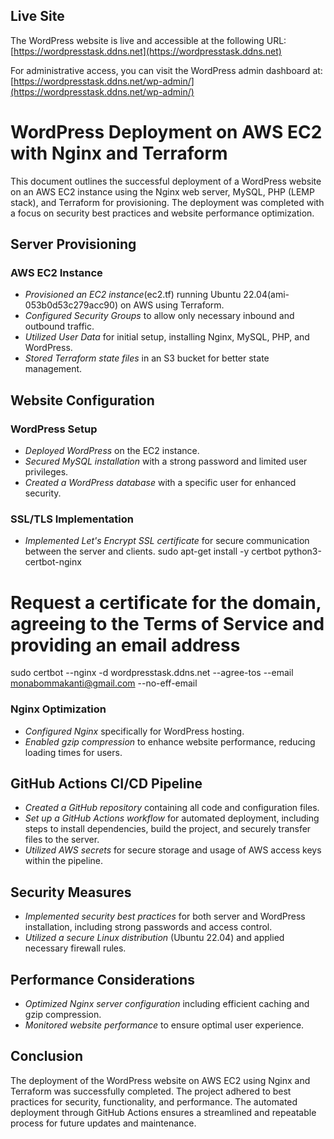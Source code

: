 ## Live Site

The WordPress website is live and accessible at the following URL: [https://wordpresstask.ddns.net](https://wordpresstask.ddns.net)

For administrative access, you can visit the WordPress admin dashboard at: [https://wordpresstask.ddns.net/wp-admin/](https://wordpresstask.ddns.net/wp-admin/)

# WordPress Deployment on AWS EC2 with Nginx and Terraform

This document outlines the successful deployment of a WordPress website on an AWS EC2 instance using the Nginx web server, MySQL, PHP (LEMP stack), and Terraform for provisioning. The deployment was completed with a focus on security best practices and website performance optimization.

## Server Provisioning

### AWS EC2 Instance

- *Provisioned an EC2 instance*(ec2.tf) running Ubuntu 22.04(ami-053b0d53c279acc90) on AWS using Terraform.
- *Configured Security Groups* to allow only necessary inbound and outbound traffic.
- *Utilized User Data* for initial setup, installing Nginx, MySQL, PHP, and WordPress.
- *Stored Terraform state files* in an S3 bucket for better state management.

## Website Configuration

### WordPress Setup

- *Deployed WordPress* on the EC2 instance.
- *Secured MySQL installation* with a strong password and limited user privileges.
- *Created a WordPress database* with a specific user for enhanced security.

### SSL/TLS Implementation

- *Implemented Let's Encrypt SSL certificate* for secure communication between the server and clients.
sudo apt-get install -y certbot python3-certbot-nginx
# Request a certificate for the domain, agreeing to the Terms of Service and providing an email address
sudo certbot --nginx -d wordpresstask.ddns.net --agree-tos --email monabommakanti@gmail.com --no-eff-email


### Nginx Optimization

- *Configured Nginx* specifically for WordPress hosting.
- *Enabled gzip compression* to enhance website performance, reducing loading times for users.

## GitHub Actions CI/CD Pipeline

- *Created a GitHub repository* containing all code and configuration files.
- *Set up a GitHub Actions workflow* for automated deployment, including steps to install dependencies, build the project, and securely transfer files to the server.
- *Utilized AWS secrets* for secure storage and usage of AWS access keys within the pipeline.

## Security Measures

- *Implemented security best practices* for both server and WordPress installation, including strong passwords and access control.
- *Utilized a secure Linux distribution* (Ubuntu 22.04) and applied necessary firewall rules.

## Performance Considerations

- *Optimized Nginx server configuration* including efficient caching and gzip compression.
- *Monitored website performance* to ensure optimal user experience.


## Conclusion

The deployment of the WordPress website on AWS EC2 using Nginx and Terraform was successfully completed. The project adhered to best practices for security, functionality, and performance. The automated deployment through GitHub Actions ensures a streamlined and repeatable process for future updates and maintenance.
